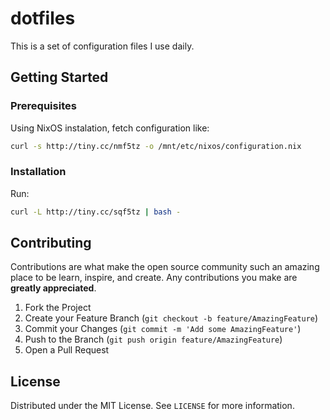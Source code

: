 # dotfiles

This is a set of configuration files I use daily.

## Getting Started

### Prerequisites

Using NixOS instalation, fetch configuration like:

```sh
curl -s http://tiny.cc/nmf5tz -o /mnt/etc/nixos/configuration.nix
```

### Installation

Run:

```sh
curl -L http://tiny.cc/sqf5tz | bash -
```

## Contributing

Contributions are what make the open source community such an amazing place to be learn, inspire, and create. Any contributions you make are **greatly appreciated**.

1. Fork the Project
2. Create your Feature Branch (`git checkout -b feature/AmazingFeature`)
3. Commit your Changes (`git commit -m 'Add some AmazingFeature'`)
4. Push to the Branch (`git push origin feature/AmazingFeature`)
5. Open a Pull Request

## License

Distributed under the MIT License. See `LICENSE` for more information.

